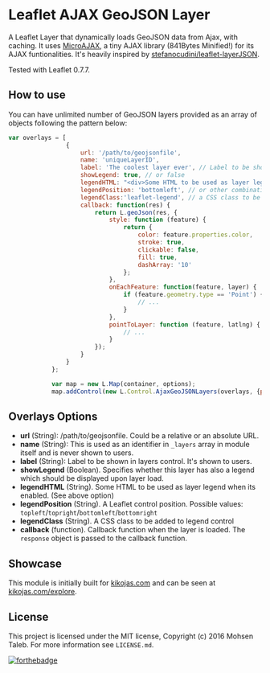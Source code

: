 # Leaflet AJAX GeoJSON Layer
A Leaflet Layer that dynamically loads GeoJSON data from Ajax, with caching.
It uses [MicroAJAX](https://code.google.com/archive/p/microajax/), a tiny AJAX library (841Bytes Minified!) for its AJAX funtionalities.
It's heavily inspired by [stefanocudini/leaflet-layerJSON](https://github.com/stefanocudini/leaflet-layerjson).

Tested with Leaflet 0.7.7.

## How to use
You can have unlimited number of GeoJSON layers provided as an array of objects following the pattern below:

```javascript
var overlays = [
				{
					url: '/path/to/geojsonfile',
					name: 'uniqueLayerID',
					label: 'The coolest layer ever', // Label to be shown in layers control
					showLegend: true, // or false
					legendHTML: "<div>Some HTML to be used as layer legend when its enabled</div>",
					legendPosition: 'bottomleft', // or other combinations used in leaflet for positioning
					legendClass:'leaflet-legend', // a CSS class to be added to legend control
					callback: function(res) {
						return L.geoJson(res, {
							style: function (feature) {
								return {
									color: feature.properties.color,
									stroke: true,
									clickable: false,
									fill: true,
									dashArray: '10'
								};
							},
							onEachFeature: function(feature, layer) {
								if (feature.geometry.type == 'Point') {
									// ...
								}
							},
							pointToLayer: function (feature, latlng) {
								// ...
							}
						});
					}
				}
			};

			var map = new L.Map(container, options);
			map.addControl(new L.Control.AjaxGeoJSONLayers(overlays, {position: 'topleft', collapsed: false}));

```

## Overlays Options
- **url** (String): /path/to/geojsonfile. Could be a relative or an absolute URL.
- **name** (String): This is used as an identifier in `_layers` array in module itself and is never shown to users.
- **label** (String): Label to be shown in layers control. It's shown to users.
- **showLegend** (Boolean). Specifies whether this layer has also a legend which should be displayed upon layer load.
- **legendHTML** (String). Some HTML to be used as layer legend when its enabled. (See above option)
- **legendPosition** (String). A Leaflet control position. Possible values: `topleft`/`topright`/`bottomleft`/`bottomright`
- **legendClass** (String). A CSS class to be added to legend control
- **callback** (function). Callback function when the layer is loaded. The `response` object is passed to the callback function.





## Showcase
This module is initially built for [kikojas.com](http://www.kikojas.com) and can be seen at [kikojas.com/explore](http://www.kikojas.com/explore).

## License
This project is licensed under the MIT license, Copyright (c) 2016 Mohsen Taleb. For more information see `LICENSE.md`.

[![forthebadge](http://forthebadge.com/images/badges/built-with-love.svg)](http://forthebadge.com)